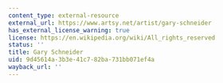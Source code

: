 ```yaml
---
content_type: external-resource
external_url: https://www.artsy.net/artist/gary-schneider
has_external_license_warning: true
license: https://en.wikipedia.org/wiki/All_rights_reserved
status: ''
title: Gary Schneider
uid: 9d45614a-3b3e-41c7-82ba-731bb071ef4a
wayback_url: ''
---
```

